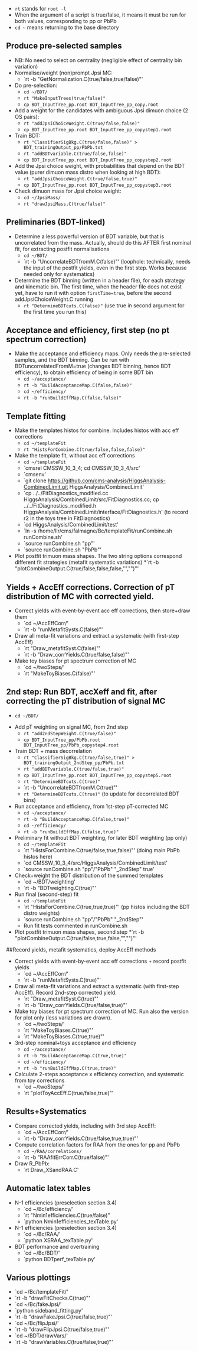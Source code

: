 * `rt` stands for `root -l`
* When the argument of a script is true/false, it means it must be run for both values, corresponding to pp or PbPb
* `cd ~` means returning to the base directory

## Produce pre-selected samples
- NB: No need to select on centrality (negligible effect of centrality bin variation)
- Normalise/weight (non)prompt Jpsi MC:
  * `rt -b "GetNormalization.C(true/false,true/false)"'
- Do pre-selection:
  * `cd ~/BDT/`
  * `rt "MakeInputTrees(true/false)"`
  * `cp BDT_InputTree_pp.root BDT_InputTree_pp_copy.root`
- Add a weight for the candidates with ambiguous Jpsi dimuon choice (2 OS pairs):
  * `rt "addJpsiChoiceWeight.C(true/false,false)"`
  * `cp BDT_InputTree_pp.root BDT_InputTree_pp_copystep1.root`
- Train BDT:
  * `rt "ClassifierSigBkg.C(true/false,false)" > BDT_trainingOutput_pp/PbPb.txt`
  * `rt "addBDTvariable.C(true/false,false)"`
  * `cp BDT_InputTree_pp.root BDT_InputTree_pp_copystep2.root`
- Add the Jpsi choice weight, with probabilities that depend on the BDT value (purer dimuon mass distro when looking at high BDT):
  * `rt "addJpsiChoiceWeight.C(true/false,true)"`
  * `cp BDT_InputTree_pp.root BDT_InputTree_pp_copystep3.root`
- Check dimuon mass for Jpsi choice weight:
  * `cd ~/JpsiMass/`
  * `rt "drawJpsiMass.C(true/false)"`


## Preliminaries (BDT-linked)
- Determine a less powerful version of BDT variable, but that is uncorrelated from the mass. Actually, should do this AFTER first nominal fit, for extracting postfit normalisations
  * `cd ~/BDT/`
  * `rt -b "UncorrelateBDTfromM.C(false)"' (loophole: technically, needs the input of the postfit yields, even in the first step. Works because needed only for systematics)
- Determine the BDT binning (written in a header file), for each strategy and kinematic bin. The first time, when the header file does not exist yet, have to run it with option `firstTime=true`, before the second addJpsiChoiceWeight.C running 
  * `rt "DetermineBDTcuts.C(false)"` (use true in second argument for the first time you run this)


## Acceptance and efficiency, first step (no pt spectrum correction)
- Make the acceptance and efficiency maps. Only needs the pre-selected samples, and the BDT binning. Can be run with BDTuncorrelatedFromM=true (changes BDT binning, hence BDT efficiency), to obtain efficiency of being in some BDT bin
  * `cd ~/acceptance/`
  * `rt -b "BuildAcceptanceMap.C(false,false)"`
  * `cd ~/efficiency/`
  * `rt -b "runBuildEffMap.C(false,false)"`

## Template fitting 
- Make the templates histos for combine. Includes histos with acc eff corrections
  * `cd ~/templateFit`
  * `rt "HistsForCombine.C(true/false,false,false)"`
- Make the template fit, without acc eff corrections
  * `cd ~/templateFit`
  * `cmsrel CMSSW_10_3_4; cd CMSSW_10_3_4/src'
  * `cmsenv'
  * `git clone https://github.com/cms-analysis/HiggsAnalysis-CombinedLimit.git HiggsAnalysis/CombinedLimit'
  * `cp ../../FitDiagnostics_modified.cc HiggsAnalysis/CombinedLimit/src/FitDiagnostics.cc; cp ../../FitDiagnostics_modified.h HiggsAnalysis/CombinedLimit/interface/FitDiagnostics.h' (to record r2 in the toys tree in FitDiagnostics)
  * `cd HiggsAnalysis/CombinedLimit/test'
  * `ln -s /home/llr/cms/falmagne/Bc/templateFit/runCombine.sh runCombine.sh'
  * `source runCombine.sh "pp"'
  * `source runCombine.sh "PbPb"'
- Plot postfit trimuon mass shapes. The two string options correspond different fit strategies (metafit systematic variations)
  *`rt -b "plotCombineOutput.C(true/false,false,false,\"\",\"\")"'

## Yields + AccEff corrections. Correction of pT distribution of MC with corrected yield.
- Correct yields with event-by-event acc eff corrections, then store+draw them
  * `cd ~/AccEffCorr/'
  * `rt -b "runMetafitSysts.C(false)"'
- Draw all meta-fit variations and extract a systematic (with first-step AccEff)
  * `rt "Draw_metafitSyst.C(false)"'
  * `rt -b "Draw_corrYields.C(true/false,false)"'
- Make toy biases for pt spectrum correction of MC
  * `cd ~/twoSteps/'
  * `rt "MakeToyBiases.C(false)"'

## 2nd step: Run BDT, accXeff and fit, after correcting the pT distribution of signal MC
  * `cd ~/BDT/`   
- Add pT weighting on signal MC, from 2nd step
  * `rt "add2ndStepWeight.C(true/false)"`
  * `cp BDT_InputTree_pp/PbPb.root BDT_InputTree_pp/PbPb_copystep4.root`
- Train BDT + mass decorrelation
  * `rt "ClassifierSigBkg.C(true/false,true)" > BDT_trainingOutput_2ndStep_pp/PbPb.txt`
  * `rt "addBDTvariable.C(true/false,true)"`
  * `cp BDT_InputTree_pp.root BDT_InputTree_pp_copystep5.root`
  * `rt "DetermineBDTcuts.C(true)"`
  * `rt -b "UncorrelateBDTfromM.C(true)"'
  * `rt "DetermineBDTcuts.C(true)"` (to update for decorrelated BDT bins)
- Run acceptance and efficiency, from 1st-step pT-corrected MC
  * `cd ~/acceptance/`
  * `rt -b "BuildAcceptanceMap.C(false,true)"`
  * `cd ~/efficiency/`
  * `rt -b "runBuildEffMap.C(false,true)"`
- Preliminary fit without BDT weighting, for later BDT weighting (pp only)
  * `cd ~/templateFit`
  * `rt "HistsForCombine.C(true/false,true,false)"' (doing main PbPb histos here)
  * `cd CMSSW_10_3_4/src/HiggsAnalysis/CombinedLimit/test'
  * `source runCombine.sh "pp"/"PbPb" "_2ndStep" true'
- Check+weight the BDT distribution of the summed templates
  * `cd ~/BDT/weighting'
  * `rt -b "BDTweighting.C(true)"'
- Run final (second-step) fit
  * `cd ~/templateFit`
  * `rt "HistsForCombine.C(true,true,true)"' (pp histos including the BDT distro weights)
  * `source runCombine.sh "pp"/"PbPb" "_2ndStep"'
  * Run fit tests commented in runCombine.sh
- Plot postfit trimuon mass shapes, second step
  *`rt -b "plotCombineOutput.C(true/false,true,false,\"\",\"\")"'

##Record yields, metafit systematics, deploy AccEff methods
- Correct yields with event-by-event acc eff corrections + record postfit yields
  * `cd ~/AccEffCorr/'
  * `rt -b "runMetafitSysts.C(true)"'
- Draw all meta-fit variations and extract a systematic (with first-step AccEff). Record 2nd-step corrected yield.
  * `rt "Draw_metafitSyst.C(true)"'
  * `rt -b "Draw_corrYields.C(true/false,true)"'
- Make toy biases for pt spectrum correction of MC. Run also the version for plot only (less variations are drawn).
  * `cd ~/twoSteps/'
  * `rt "MakeToyBiases.C(true)"'
  * `rt "MakeToyBiases.C(true,true)"'
- 3rd-step nominal+toys acceptance and efficiency
  * `cd ~/acceptance/`
  * `rt -b "BuildAcceptanceMap.C(true,true)"`
  * `cd ~/efficiency/`
  * `rt -b "runBuildEffMap.C(true,true)"`
- Calculate 2-steps acceptance x efficiency correction, and systematic from toy corrections
  * `cd ~/twoSteps/'
  * `rt "plotToyAccEff.C(true/false,true)"'


## Results+Systematics
- Compare corrected yields, including with 3rd step AccEff:
  * `cd ~/AccEffCorr/'
  * `rt -b "Draw_corrYields.C(true/false,true,true)"'
- Compute correlation factors for RAA from the ones for pp and PbPb
  * `cd ~/RAA/correlations/`
  * `rt -b "RAAfitErrCorr.C(true/false)"'
- Draw R_PbPb:
  * `rt Draw_XSandRAA.C'

## Automatic latex tables
- N-1 efficiencies (preselection section 3.4)
  * `cd ~/Bc/efficiency/'
  * `rt "Nmin1efficiencies.C(true/false)"
  * `python Nmin1efficiencies_texTable.py'
- N-1 efficiencies (preselection section 3.4)
  * `cd ~/Bc/RAA/'
  * `python XSRAA_texTable.py'
- BDT performance and overtraining
  * `cd ~/Bc/BDT/'
  * `python BDTperf_texTable.py'

## Various plottings
  * `cd ~/Bc/templateFit/'
  * `rt -b "drawFitChecks.C(true)"'
  * `cd ~/Bc/fakeJpsi/'
  * `python sideband_fitting.py'
  * `rt -b "drawFakeJpsi.C(true/false,true)"'
  * `cd ~/Bc/flipJpsi/'
  * `rt -b "drawFlipJpsi.C(true/false,true)"'
  * `cd ~/BDT/drawVars/'
  * `rt -b "drawVariables.C(true/false,true)"'
